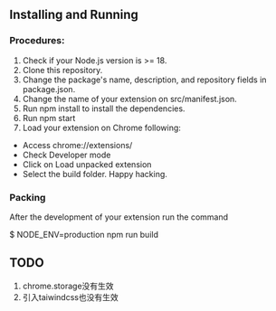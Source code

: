 ## Installing and Running
### Procedures:
1. Check if your Node.js version is >= 18.
2. Clone this repository.
3. Change the package's name, description, and repository fields in package.json.
4. Change the name of your extension on src/manifest.json.
5. Run npm install to install the dependencies.
6. Run npm start
7. Load your extension on Chrome following:
  - Access chrome://extensions/
  - Check Developer mode
  - Click on Load unpacked extension
  - Select the build folder.
Happy hacking.

### Packing
After the development of your extension run the command

$ NODE_ENV=production npm run build

## TODO
1. chrome.storage没有生效
2. 引入taiwindcss也没有生效
